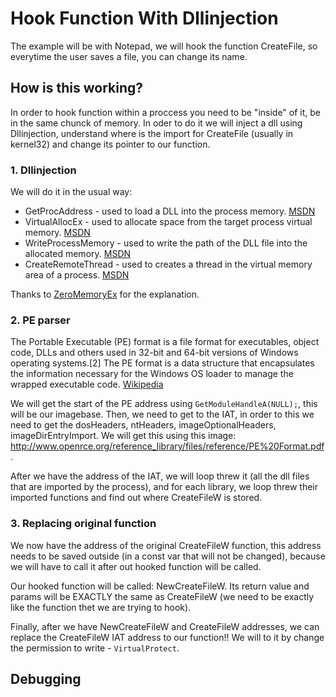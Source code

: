 # Hook Function With Dllinjection

The example will be with Notepad, we will hook the function CreateFile, so everytime the user saves a file, you can change its name.

## How is this working?
In order to hook function within a proccess you need to be "inside" of it, be in the same chunck of memory. In oder to do it we will
inject a dll using Dllinjection, understand where is the import for CreateFile (usually in kernel32) and change its pointer to our function.
### 1. Dllinjection
We will do it in the usual way:<br />
* GetProcAddress - used to load a DLL into the process memory. [MSDN](https://learn.microsoft.com/en-us/windows/win32/api/libloaderapi/nf-libloaderapi-getprocaddress)
* VirtualAllocEx - used to allocate space from the target process virtual memory. [MSDN](https://learn.microsoft.com/en-us/windows/win32/api/memoryapi/nf-memoryapi-virtualallocex)
* WriteProcessMemory - used to write the path of the DLL file into the allocated memory. [MSDN](https://learn.microsoft.com/en-us/windows/win32/api/memoryapi/nf-memoryapi-writeprocessmemory)
* CreateRemoteThread - used to creates a thread in the virtual memory area of a process. [MSDN](https://learn.microsoft.com/en-us/windows/win32/api/processthreadsapi/nf-processthreadsapi-createremotethread)
 
Thanks to [ZeroMemoryEx](https://github.com/ZeroMemoryEx/Dll-Injector) for the explanation.
### 2. PE parser
The Portable Executable (PE) format is a file format for executables, object code, DLLs and others used in 32-bit and 64-bit versions of Windows operating systems.[2] The PE format is a data structure that encapsulates the information necessary for the Windows OS loader to manage the wrapped executable code. [Wikipedia](https://en.wikipedia.org/wiki/Portable_Executable)

We will get the start of the PE address using `GetModuleHandleA(NULL);`, this will be our imagebase. Then, we need to get to the IAT, in order to this we need to 
get the dosHeaders, ntHeaders, imageOptionalHeaders, imageDirEntryImport. We will get this using this image: http://www.openrce.org/reference_library/files/reference/PE%20Format.pdf.

After we have the address of the IAT, we will loop threw it (all the dll files that are imported by the process), and for each library, we loop
threw their imported functions and find out where CreateFileW is stored.

### 3. Replacing original function
We now have the address of the original CreateFileW function, this address needs to be saved outside (in a const var that will not be changed), because we
will have to call it after out hooked function will be called.

Our hooked function will be called: NewCreateFileW. Its return value and params will be EXACTLY the same as CreateFileW (we need to be exactly like the function
thet we are trying to hook).

Finally, after we have NewCreateFileW and CreateFileW addresses, we can replace the CreateFileW IAT address to our function!! We will to it by change the permission to write - `VirtualProtect`.

## Debugging
